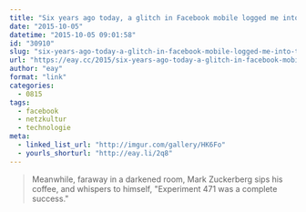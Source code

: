 ```yaml
---
title: "Six years ago today, a glitch in Facebook mobile logged me into the account of a woman I'd never met. We were married this past June."
date: "2015-10-05"
datetime: "2015-10-05 09:01:58"
id: "30910"
slug: "six-years-ago-today-a-glitch-in-facebook-mobile-logged-me-into-the-account-of-a-woman-id-never-met-we-were-married-this-past-june"
url: "https://eay.cc/2015/six-years-ago-today-a-glitch-in-facebook-mobile-logged-me-into-the-account-of-a-woman-id-never-met-we-were-married-this-past-june/"
author: "eay"
format: "link"
categories:
  - 0815
tags:
  - facebook
  - netzkultur
  - technologie
meta:
  - linked_list_url: "http://imgur.com/gallery/HK6Fo"
  - yourls_shorturl: "http://eay.li/2q8"
---
```


> Meanwhile, faraway in a darkened room, Mark Zuckerberg sips his coffee, and whispers to himself, "Experiment 471 was a complete success."
